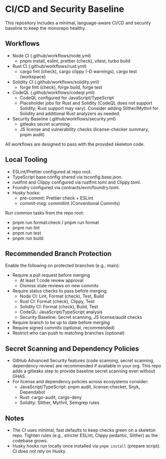 # CI/CD and Security Baseline

This repository includes a minimal, language-aware CI/CD and security baseline to keep the monorepo healthy.

## Workflows

- Node CI (.github/workflows/node.yml)
  - pnpm install, eslint, prettier (check), vitest, turbo build
- Rust CI (.github/workflows/rust.yml)
  - cargo fmt (check), cargo clippy (-D warnings), cargo test (workspace)
- Solidity CI (.github/workflows/solidity.yml)
  - forge fmt (check), forge build, forge test
- CodeQL (.github/workflows/codeql.yml)
  - CodeQL configured for JavaScript/TypeScript
  - Placeholder jobs for Rust and Solidity (CodeQL does not support Solidity; Rust support may vary). Consider adding Slither/Mythril for Solidity and additional Rust analyzers as needed.
- Security Baseline (.github/workflows/security.yml)
  - gitleaks secret scanning
  - JS license and vulnerability checks (license-checker summary, pnpm audit)

All workflows are designed to pass with the provided skeleton code.

## Local Tooling

- ESLint/Prettier configured at repo root.
- TypeScript base config shared via tsconfig.base.json.
- rustfmt and Clippy configured via rustfmt.toml and Clippy.toml.
- Foundry configured via contracts/evm/foundry.toml.
- Husky hooks:
  - pre-commit: Prettier check + ESLint
  - commit-msg: commitlint (Conventional Commits)

Run common tasks from the repo root:

- pnpm run format:check / pnpm run format
- pnpm run lint
- pnpm run test
- pnpm run build

## Recommended Branch Protection

Enable the following on protected branches (e.g., main):

- Require a pull request before merging
  - At least 1 code review approval
  - Dismiss stale reviews on new commits
- Require status checks to pass before merging
  - Node CI: Lint, Format (check), Test, Build
  - Rust CI: Format (check), Clippy, Test
  - Solidity CI: Format (check), Build, Test
  - CodeQL: JavaScript/TypeScript analysis
  - Security Baseline: Secret scanning, JS license/audit checks
- Require branch to be up to date before merging
- Require signed commits (optional, recommended)
- Restrict who can push to matching branches (optional)

## Secret Scanning and Dependency Policies

- GitHub Advanced Security features (code scanning, secret scanning, dependency review) are recommended if available in your org. This repo adds a gitleaks step to provide baseline secret scanning even without GHAS.
- For license and dependency policies across ecosystems consider:
  - JavaScript/TypeScript: pnpm audit, license-checker, Snyk, Dependabot
  - Rust: cargo-audit, cargo-deny
  - Solidity: Slither, Mythril, Semgrep rules

## Notes

- The CI uses minimal, fast defaults to keep checks green on a skeleton repo. Tighten rules (e.g., stricter ESLint, Clippy pedantic, Slither) as the codebase grows.
- Husky hooks run locally once installed via `pnpm install` (prepare script). CI does not rely on Husky.
